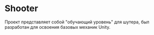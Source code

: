 # Shooter
Проект представляет собой "обучающий уровень" для шутера, был разработан для освоения базовых механик Unity.
